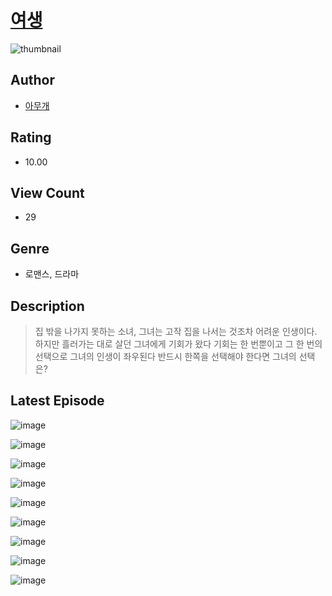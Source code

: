 # [여생](https://comic.naver.com/challenge/list?titleId=811412)
![thumbnail](https://image-comic.pstatic.net/user_contents_data/challenge_comic/2023/05/25/upload_3904683774095537715_480x623.jpeg)

## Author
- [아무개](https://comic.naver.com/artistTitle?id=367317)

## Rating
- 10.00

## View Count
- 29

## Genre
- 로맨스, 드라마

## Description
> 집 밖을 나가지 못하는 소녀, 그녀는 고작 집을 나서는 것조차 어려운 인생이다. 하지만 흘러가는 대로 살던 그녀에게 기회가 왔다 기회는 한 번뿐이고 그 한 번의 선택으로 그녀의 인생이 좌우된다 반드시 한쪽을 선택해야 한다면 그녀의 선택은?


## Latest Episode
![image](https://image-comic.pstatic.net/user_contents_data/challenge_comic/2023/05/26/367317/upload_7147605376473904690.jpeg)

![image](https://image-comic.pstatic.net/user_contents_data/challenge_comic/2023/05/25/367317/upload_4049124610873385827.jpeg)

![image](https://image-comic.pstatic.net/user_contents_data/challenge_comic/2023/05/25/367317/upload_7149518495933740855.jpeg)

![image](https://image-comic.pstatic.net/user_contents_data/challenge_comic/2023/05/25/367317/upload_7364342400504182881.jpeg)

![image](https://image-comic.pstatic.net/user_contents_data/challenge_comic/2023/05/25/367317/upload_3690530799153788465.jpeg)

![image](https://image-comic.pstatic.net/user_contents_data/challenge_comic/2023/05/25/367317/upload_3846975017219810097.jpeg)

![image](https://image-comic.pstatic.net/user_contents_data/challenge_comic/2023/05/25/367317/upload_7221301233505809456.jpeg)

![image](https://image-comic.pstatic.net/user_contents_data/challenge_comic/2023/05/25/367317/upload_7378079509850370096.jpeg)

![image](https://image-comic.pstatic.net/user_contents_data/challenge_comic/2023/05/25/367317/upload_3906364038282819425.jpeg)
